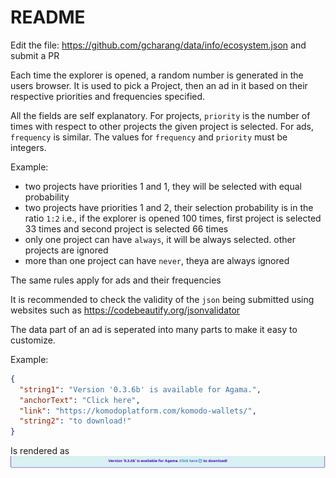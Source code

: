 # README

Edit the file: https://github.com/gcharang/data/info/ecosystem.json and submit a PR

Each time the explorer is opened, a random number is generated in the users browser. It is used to pick a Project, then an ad in it based on their respective priorities and frequencies specified.

All the fields are self explanatory. For projects, `priority` is the number of times with respect to other projects the given project is selected. For ads, `frequency` is similar. The values for `frequency` and `priority` must be integers.

Example:

- two projects have priorities 1 and 1, they will be selected with equal probability
- two projects have priorities 1 and 2, their selection probability is in the ratio `1:2` i.e., if the explorer is opened 100 times, first project is selected 33 times and second project is selected 66 times
- only one project can have `always`, it will be always selected. other projects are ignored
- more than one project can have `never`, theya are always ignored

The same rules apply for ads and their frequencies

It is recommended to check the validity of the `json` being submitted using websites such as https://codebeautify.org/jsonvalidator

The data part of an ad is seperated into many parts to make it easy to customize.

Example:

```json
{
  "string1": "Version '0.3.6b' is available for Agama.",
  "anchorText": "Click here",
  "link": "https://komodoplatform.com/komodo-wallets/",
  "string2": "to download!"
}
```

Is rendered as
![data-rendered](./example-render.png)
